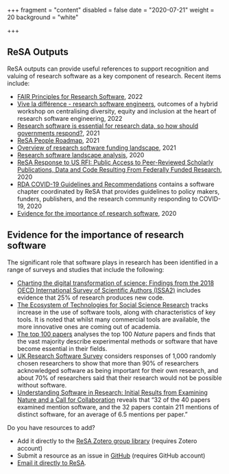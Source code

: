 +++
fragment = "content"
disabled = false
date = "2020-07-21"
weight = 20
background = "white"

+++

## ReSA Outputs

ReSA outputs can provide useful references to support recognition and valuing of research software as a key component of research. Recent items include:

* [FAIR Principles for Research Software](https://rd-alliance.org/group/fair-research-software-fair4rs-wg/outcomes/fair-principles-research-software-fair4rs-0), 2022
* [Vive la différence - research software engineers](https://www.researchsoft.org/blog/2022-07/), outcomes of a hybrid workshop on centralising diversity, equity and inclusion at the heart of research software engineering, 2022
* [Research software is essential for research data, so how should governments respond?](https://www.researchsoft.org/blog/2021-12/), 2021
* [ReSA People Roadmap](https://www.researchsoft.org/documents/people-roadmap.pdf), 2021
* [Overview of research software funding landscape](https://www.researchsoft.org/blog/2022-02-24/), 2021
* [Research software landscape analysis](https://doi.org/10.5281/zenodo.3699950), 2020
* [ReSA Response to US RFI: Public Access to Peer-Reviewed Scholarly Publications, Data and Code Resulting From Federally Funded Research](https://doi.org/10.5281/zenodo.3828148), 2020
* [RDA COVID-19 Guidelines and Recommendations](https://doi.org/10.15497/rda00052) contains a software chapter coordinated by ReSA that provides guidelines to policy makers, funders, publishers, and the research community responding to COVID-19, 2020
* [Evidence for the importance of research software](https://zenodo.org/record/3884311#.YeV3C1hBzJw), 2020

## Evidence for the importance of research software

The significant role that software plays in research has been identified in a range of surveys and studies that include the following:

* [Charting the digital transformation of science: Findings from the 2018 OECD International Survey of Scientific Authors (ISSA2)](https://www.oecd-ilibrary.org/science-and-technology/charting-the-digital-transformation-of-science_1b06c47c-en) includes evidence that 25% of research produces new code.
* [The Ecosystem of Technologies for Social Science Research](https://uk.sagepub.com/en-gb/eur/technologies-for-social-science-research) tracks increase in the use of software tools, along with characteristics of key tools. It is noted that whilst many commercial tools are available, the more innovative ones are coming out of academia.
* [The top 100 papers](https://www.nature.com/articles/514550a) analyses the top 100 _Nature_ papers and finds that the vast majority describe experimental methods or software that have become essential in their fields.
* [UK Research Software Survey](https://doi.org/10.5281/zenodo.14809) considers responses of 1,000 randomly chosen researchers to show that more than 90% of researchers acknowledged software as being important for their own research, and about 70% of researchers said that their research would not be possible without software.
* [Understanding Software in Research: Initial Results from Examining Nature and a Call for Collaboration](https://arxiv.org/abs/1706.06527) reveals that “32 of the 40 papers examined mention software, and the 32 papers contain 211 mentions of distinct software, for an average of 6.5 mentions per paper.”

Do you have resources to add?

* Add it directly to the [ReSA Zotero group library](https://www.zotero.org/groups/2400609/resa/library) (requires Zotero account)
* Submit a resource as an issue in [GitHub](https://github.com/researchsoft/Resources/issues/new/choose) (requires GitHub account)
* [Email it directly to ReSA](mailto:info@researchsoft.org).

